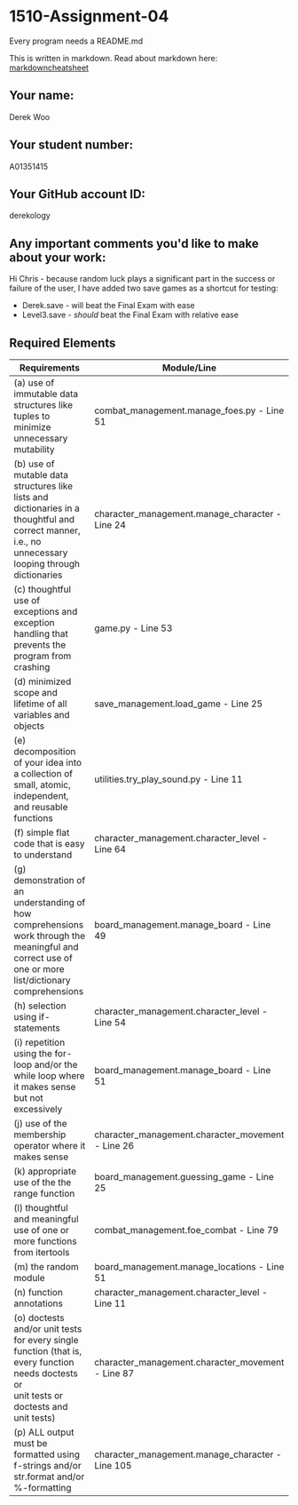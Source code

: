# 1510-Assignment-04

Every program needs a README.md

This is written in markdown. Read about markdown here: [markdowncheatsheet](https://www.markdownguide.org/cheat-sheet/)

## Your name:
Derek Woo

## Your student number:
A01351415

## Your GitHub account ID:
derekology

## Any important comments you'd like to make about your work:
Hi Chris - because random luck plays a significant part in the success or failure of the user, I have added two save games as a shortcut for testing:
* Derek.save - will beat the Final Exam with ease
* Level3.save - *should* beat the Final Exam with relative ease

## Required Elements
| Requirements                                                                                                                                          | Module/Line                                       |
|-------------------------------------------------------------------------------------------------------------------------------------------------------|---------------------------------------------------|
| (a) use of immutable data structures like tuples to minimize unnecessary mutability                                                                   | combat_management.manage_foes.py - Line 51        |
| (b) use of mutable data structures like lists and dictionaries in a thoughtful and correct manner, i.e., no unnecessary looping through dictionaries  | character_management.manage_character - Line 24   |
| (c) thoughtful use of exceptions and exception handling that prevents the program from crashing                                                       | game.py - Line 53                                 |
| (d) minimized scope and lifetime of all variables and objects                                                                                         | save_management.load_game - Line 25               |
| (e) decomposition of your idea into a collection of small, atomic, independent, and reusable functions                                                | utilities.try_play_sound.py - Line 11             |
| (f) simple flat code that is easy to understand                                                                                                       | character_management.character_level - Line 64    |
| (g) demonstration of an understanding of how comprehensions work through the meaningful and correct use of one or more list/dictionary comprehensions | board_management.manage_board - Line 49           |
| (h) selection using if-statements                                                                                                                     | character_management.character_level - Line 54    |
| (i) repetition using the for-loop and/or the while loop where it makes sense but not excessively                                                      | board_management.manage_board - Line 51           |
| (j) use of the membership operator where it makes sense                                                                                               | character_management.character_movement - Line 26 |
| (k) appropriate use of the the range function                                                                                                         | board_management.guessing_game - Line 25          |
| (l) thoughtful and meaningful use of one or more functions from itertools                                                                             | combat_management.foe_combat - Line 79            |
| (m) the random module                                                                                                                                 | board_management.manage_locations - Line 51       |
| (n) function annotations                                                                                                                              | character_management.character_level - Line 11    |
| (o) doctests and/or unit tests for every single function (that is, every function needs doctests or<br>unit tests or doctests and unit tests)         | character_management.character_movement - Line 87 |
| (p) ALL output must be formatted using f-strings and/or str.format and/or %-formatting                                                                | character_management.manage_character - Line 105  |